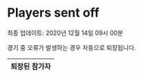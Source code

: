 # Players sent off
최종 업데이트: 2020년 12월 14일 09시 00분


경기 중 오류가 발생하는 경우 자동으로 퇴장됩니다.


| 퇴장된 참가자 |
|:---:|